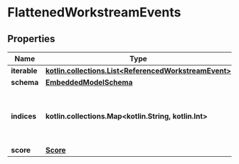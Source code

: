 
# FlattenedWorkstreamEvents

## Properties
Name | Type | Description | Notes
------------ | ------------- | ------------- | -------------
**iterable** | [**kotlin.collections.List&lt;ReferencedWorkstreamEvent&gt;**](ReferencedWorkstreamEvent) |  | 
**schema** | [**EmbeddedModelSchema**](EmbeddedModelSchema) |  |  [optional]
**indices** | **kotlin.collections.Map&lt;kotlin.String, kotlin.Int&gt;** | This is a Map&lt;String, int&gt; where the the key is an activity id. |  [optional]
**score** | [**Score**](Score) |  |  [optional]



